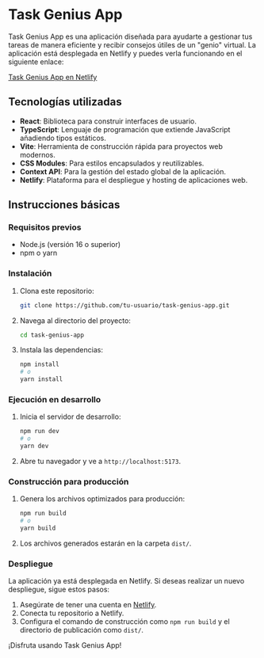 # Task Genius App

Task Genius App es una aplicación diseñada para ayudarte a gestionar tus tareas de manera eficiente y recibir consejos útiles de un "genio" virtual. La aplicación está desplegada en Netlify y puedes verla funcionando en el siguiente enlace:

[Task Genius App en Netlify](https://task-genius-app.netlify.app)

## Tecnologías utilizadas

- **React**: Biblioteca para construir interfaces de usuario.
- **TypeScript**: Lenguaje de programación que extiende JavaScript añadiendo tipos estáticos.
- **Vite**: Herramienta de construcción rápida para proyectos web modernos.
- **CSS Modules**: Para estilos encapsulados y reutilizables.
- **Context API**: Para la gestión del estado global de la aplicación.
- **Netlify**: Plataforma para el despliegue y hosting de aplicaciones web.

## Instrucciones básicas

### Requisitos previos

- Node.js (versión 16 o superior)
- npm o yarn

### Instalación

1. Clona este repositorio:
   ```bash
   git clone https://github.com/tu-usuario/task-genius-app.git
   ```

2. Navega al directorio del proyecto:
   ```bash
   cd task-genius-app
   ```

3. Instala las dependencias:
   ```bash
   npm install
   # o
   yarn install
   ```

### Ejecución en desarrollo

1. Inicia el servidor de desarrollo:
   ```bash
   npm run dev
   # o
   yarn dev
   ```

2. Abre tu navegador y ve a `http://localhost:5173`.

### Construcción para producción

1. Genera los archivos optimizados para producción:
   ```bash
   npm run build
   # o
   yarn build
   ```

2. Los archivos generados estarán en la carpeta `dist/`.

### Despliegue

La aplicación ya está desplegada en Netlify. Si deseas realizar un nuevo despliegue, sigue estos pasos:

1. Asegúrate de tener una cuenta en [Netlify](https://www.netlify.com/).
2. Conecta tu repositorio a Netlify.
3. Configura el comando de construcción como `npm run build` y el directorio de publicación como `dist/`.

¡Disfruta usando Task Genius App!